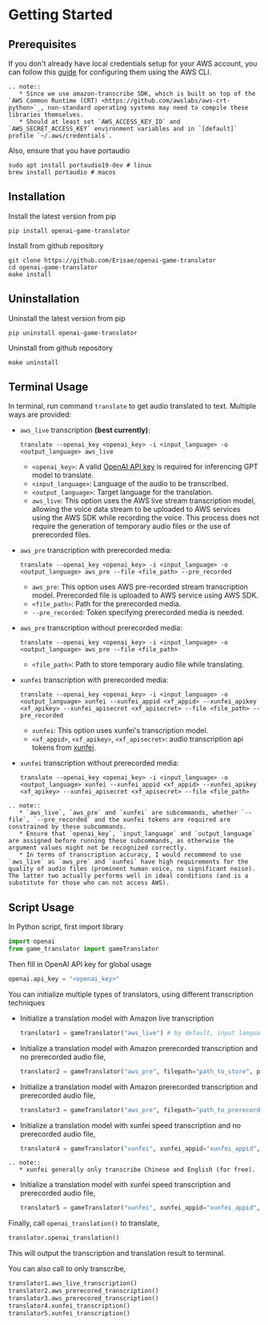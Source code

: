 # Getting Started

## Prerequisites
If you don't already have local credentials setup for your AWS account, you can follow this [guide](https://docs.aws.amazon.com/cli/latest/userguide/cli-configure-files.html) for configuring them using the AWS CLI.

```eval_rst
.. note::
   * Since we use amazon-transcribe SDK, which is built on top of the `AWS Common Runtime (CRT) <https://github.com/awslabs/aws-crt-python>`_, non-standard operating systems may need to compile these libraries themselves.
   * Should at least set `AWS_ACCESS_KEY_ID` and `AWS_SECRET_ACCESS_KEY` environment variables and in `[default]` profile `~/.aws/credentials`.
```

Also, ensure that you have portaudio
```shell
sudo apt install portaudio19-dev # linux
brew install portaudio # macos
```

## Installation
Install the latest version from pip
```shell
pip install openai-game-translator
```
Install from github repository
```shell
git clone https://github.com/Erisae/openai-game-translator
cd openai-game-translator
make install
```

## Uninstallation
Uninstall the latest version from pip
```shell
pip uninstall openai-game-translator
```
Uninstall from github repository
```shell
make uninstall
```

## Terminal Usage
In terminal, run command `translate` to get audio translated to text. Multiple ways are provided:
- `aws_live` transcription **(best currently)**:
    ```shell
    translate --openai_key <openai_key> -i <input_language> -o <output_language> aws_live
    ```
    - `<openai_key>`: A valid [OpenAI API key](https://platform.openai.com/account/api-keys) is required for inferencing GPT model to translate.
    - `<input_language>`: Language of the audio to be transcribed.
    - `<output_language>`: Target language for the translation.
    - `aws_live`: This option uses the AWS live stream transcription model, allowing the voice data stream to be uploaded to AWS services using the AWS SDK while recording the voice. This process does not require the generation of temporary audio files or the use of prerecorded files. 

- `aws_pre` transcription with prerecorded media:
    ```shell
    translate --openai_key <openai_key> -i <input_language> -o <output_language> aws_pre --file <file_path> --pre_recorded
    ```
    - `aws_pre`: This option uses AWS pre-recorded stream transcription model. Prerecorded file is uploaded to AWS service using AWS SDK.
    - `<file_path>`: Path for the prerecorded media.
    - `--pre_recorded`: Token specifying prerecorded media is needed.
- `aws_pre` transcription without prerecorded media:
    ```shell
    translate --openai_key <openai_key> -i <input_language> -o <output_language> aws_pre --file <file_path>
    ```
    - `<file_path>`: Path to store temporary audio file while translating.
- `xunfei` transcription with prerecorded media:
    ```shell
    translate --openai_key <openai_key> -i <input_language> -o <output_language> xunfei --xunfei_appid <xf_appid> --xunfei_apikey  <xf_apikey> --xunfei_apisecret <xf_apisecret> --file <file_path> --pre_recorded 
    ```
    - `xunfei`: This option uses xunfei's transcription model.
    - `<xf_appid>`, `<xf_apikey>`, `<xf_apisecret>`: audio transcription api tokens from [xunfei](https://www.xfyun.cn/).
- `xunfei` transcription without prerecorded media:
    ```shell
    translate --openai_key <openai_key> -i <input_language> -o <output_language> xunfei --xunfei_appid <xf_appid> --xunfei_apikey  <xf_apikey> --xunfei_apisecret <xf_apisecret> --file <file_path>
    ```

```eval_rst
.. note::
   * `aws_live`, `aws_pre` and `xunfei` are subcommands, whether `--file`, `--pre_recorded` and the xunfei tokens are required are constrained by these subcommands. 
   * Ensure that `openai_key`, `input_language` and `output_language` are assigned before running these subcommands, as otherwise the argument values might not be recognized correctly.
   * In terms of transcription accuracy, I would recommend to use `aws_live` as `aws_pre` and `xunfei` have high requirements for the quality of audio files (prominent human voice, no significant noise). The latter two actually performs well in ideal conditions (and is a substitute for those who can not access AWS). 
```

## Script Usage
In Python script, first import library
```python
import openai
from game_translator import gameTranslator
```
Then fill in OpenAI API key for global usage
```python
openai.api_key = "<openai_key>"
```
You can initialize multiple types of translators, using different transcription techniques
- Initialize a translation model with Amazon live transcription
    ```python
    translator1 = gameTranslator("aws_live") # by default, input language is Chinese and output language is English
    ```
- Initialize a translation model with Amazon prerecorded transcription and no prerecorded audio file,
    ```python
    translator2 = gameTranslator("aws_pre", filepath="path_to_store", prerecorded=False)
    ```
- Initialize a translation model with Amazon prerecorded transcription and prerecorded audio file,
    ```python
    translator3 = gameTranslator("aws_pre", filepath="path_to_prerecorded", prerecorded=True)
    ```
- Initialize a translation model with xunfei speed transcription and no prerecorded audio file,
    ```python
    translator4 = gameTranslator("xunfei", xunfei_appid="xunfei_appid", xunfei_apikey="xunfei_apikey", xunfei_apisecret="xunfei_apisecret", filepath="path_to_store", prerecorded=False)
    ```
```eval_rst
.. note::
   * xunfei generally only transcribe Chinese and English (for free).
```
- Initialize a translation model with xunfei speed transcription and prerecorded audio file,
    ```python
    translator5 = gameTranslator("xunfei", xunfei_appid="xunfei_appid", xunfei_apikey="xunfei_apikey", xunfei_apisecret="xunfei_apisecret",  filepath="path_to_prerecorded", prerecorded=True)
    ```
Finally, call `openai_translation()` to translate,
```python
translator.openai_translation()
```
This will output the transcription and translation result to terminal.

You can also call to only transcribe,
```python
translator1.aws_live_transcription()
translator2.aws_prerecored_transcription()
translator3.aws_prerecored_transcription()
translator4.xunfei_transcription()
translator5.xunfei_transcription()
```